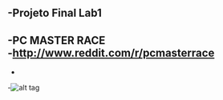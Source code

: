 -Projeto Final Lab1 	
- 	
-PC MASTER RACE 	
-http://www.reddit.com/r/pcmasterrace 	
- 	
- 	
-![alt tag](http://i.imgur.com/wscLiCX.png)
